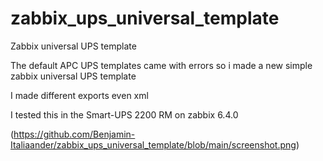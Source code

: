 # zabbix_ups_universal_template
Zabbix universal UPS template

The default APC UPS templates came with errors so i made a new simple zabbix universal UPS template

I made different exports even xml


I tested this in the Smart-UPS 2200 RM on zabbix 6.4.0

(https://github.com/Benjamin-Italiaander/zabbix_ups_universal_template/blob/main/screenshot.png)


